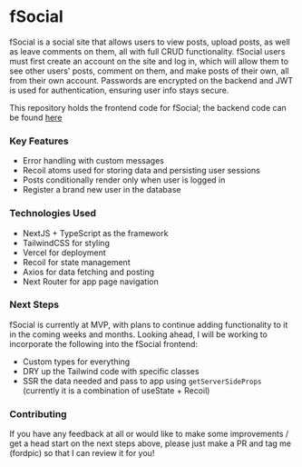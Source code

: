 # fSocial

fSocial is a social site that allows users to view posts, upload posts, as well as leave comments on them, all with full CRUD functionality. fSocial users must first create an account on the site and log in, which will allow them to see other users' posts, comment on them, and make posts of their own, all from their own account. Passwords are encrypted on the backend and JWT is used for authentication, ensuring user info stays secure.

This repository holds the frontend code for fSocial; the backend code can be found [here](https://github.com/fordpic/fSocial-backend)

### Key Features

- Error handling with custom messages
- Recoil atoms used for storing data and persisting user sessions
- Posts conditionally render only when user is logged in
- Register a brand new user in the database

### Technologies Used

- NextJS + TypeScript as the framework
- TailwindCSS for styling
- Vercel for deployment
- Recoil for state management
- Axios for data fetching and posting
- Next Router for app page navigation

### Next Steps

fSocial is currently at MVP, with plans to continue adding functionality to it in the coming weeks and months. Looking ahead, I will be working to incorporate the following into the fSocial frontend:

- Custom types for everything
- DRY up the Tailwind code with specific classes
- SSR the data needed and pass to app using `getServerSideProps` (currently it is a combination of useState + Recoil)

### Contributing

If you have any feedback at all or would like to make some improvements / get a head start on the next steps above, please just make a PR and tag me (fordpic) so that I can review it for you!
